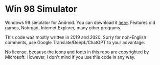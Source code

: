 # Win 98 Simulator
Windows 98 simulator for Android. You can download it [here](https://m.apkpure.com/win-98-simulator/com.lr_soft.windows98simulator).
Features old games, Notepad, Internet Explorer, many other programs.

This code was mostly written in 2019 and 2020. Sorry for non-English comments, use Google Translate/DeepL/ChatGPT to your advantage.

No license, because the icons and fonts in this repo are copyrighted by Microsoft. However, I don't mind if you use this code in any way.
